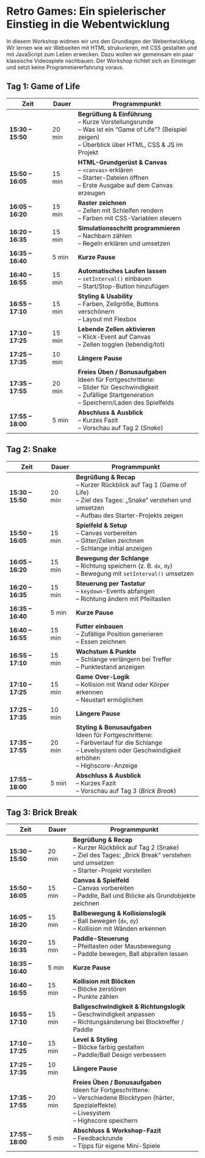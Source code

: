 # Retro Games: Ein spielerischer Einstieg in die Webentwicklung

In diesem Workshop widmen wir uns den Grundlagen der Webentwicklung.
Wir lernen wie wir Webseiten mit HTML strukurieren, mit CSS gestalten und mit JavaScript zum Leben erwecken.
Dazu wollen wir gemeinsam ein paar klassische Videospiele nachbauen.
Der Workshop richtet sich an Einsteiger und setzt keine Programmiererfahrung voraus.

## Tag 1: Game of Life

| Zeit              | Dauer  | Programmpunkt                                                                                                                                                        |
| ----------------- | ------ | -------------------------------------------------------------------------------------------------------------------------------------------------------------------- |
| **15:30 – 15:50** | 20 min | **Begrüßung & Einführung**<br>– Kurze Vorstellungsrunde<br>– Was ist ein “Game of Life”? (Beispiel zeigen)<br>– Überblick über HTML, CSS & JS im Projekt             |
| **15:50 – 16:05** | 15 min | **HTML-Grundgerüst & Canvas**<br>– `<canvas>` erklären<br>– Starter-Dateien öffnen<br>– Erste Ausgabe auf dem Canvas erzeugen                                        |
| **16:05 – 16:20** | 15 min | **Raster zeichnen**<br>– Zellen mit Schleifen rendern<br>– Farben mit CSS-Variablen steuern                                                                          |
| **16:20 – 16:35** | 15 min | **Simulationsschritt programmieren**<br>– Nachbarn zählen<br>– Regeln erklären und umsetzen                                                                          |
| **16:35 – 16:40** | 5 min  | **Kurze Pause**                                                                                                                                                    |
| **16:40 – 16:55** | 15 min | **Automatisches Laufen lassen**<br>– `setInterval()` einbauen<br>– Start/Stop-Button hinzufügen                                                                      |
| **16:55 – 17:10** | 15 min | **Styling & Usability**<br>– Farben, Zellgröße, Buttons verschönern<br>– Layout mit Flexbox                                                                          |
| **17:10 – 17:25** | 15 min | **Lebende Zellen aktivieren**<br>– Klick-Event auf Canvas<br>– Zellen togglen (lebendig/tot)                                                                         |
| **17:25 – 17:35** | 10 min | **Längere Pause**                                                                                                                                                  |
| **17:35 – 17:55** | 20 min | **Freies Üben / Bonusaufgaben**<br>Ideen für Fortgeschrittene:<br>– Slider für Geschwindigkeit<br>– Zufällige Startgeneration<br>– Speichern/Laden des Spielfelds |
| **17:55 – 18:00** | 5 min  | **Abschluss & Ausblick**<br>– Kurzes Fazit<br>– Vorschau auf Tag 2 (*Snake*)                                                                                         |




## Tag 2: Snake

| Zeit              | Dauer  | Programmpunkt                                                                                                                                                        |
| ----------------- | ------ | -------------------------------------------------------------------------------------------------------------------------------------------------------------------- |
| **15:30 – 15:50** | 20 min | **Begrüßung & Recap**<br>– Kurzer Rückblick auf Tag 1 (Game of Life)<br>– Ziel des Tages: „Snake“ verstehen und umsetzen<br>– Aufbau des Starter-Projekts zeigen     |
| **15:50 – 16:05** | 15 min | **Spielfeld & Setup**<br>– Canvas vorbereiten<br>– Gitter/Zellen zeichnen<br>– Schlange initial anzeigen                                                             |
| **16:05 – 16:20** | 15 min | **Bewegung der Schlange**<br>– Richtung speichern (z. B. `dx`, `dy`)<br>– Bewegung mit `setInterval()` umsetzen                                                      |
| **16:20 – 16:35** | 15 min | **Steuerung per Tastatur**<br>– `keydown`-Events abfangen<br>– Richtung ändern mit Pfeiltasten                                                                       |
| **16:35 – 16:40** | 5 min  | **Kurze Pause**                                                                                                                                                    |
| **16:40 – 16:55** | 15 min | **Futter einbauen**<br>– Zufällige Position generieren<br>– Essen zeichnen                                                                                           |
| **16:55 – 17:10** | 15 min | **Wachstum & Punkte**<br>– Schlange verlängern bei Treffer<br>– Punktestand anzeigen                                                                                 |
| **17:10 – 17:25** | 15 min | **Game Over-Logik**<br>– Kollision mit Wand oder Körper erkennen<br>– Neustart ermöglichen                                                                           |
| **17:25 – 17:35** | 10 min | **Längere Pause**                                                                                                                                                  |
| **17:35 – 17:55** | 20 min | **Styling & Bonusaufgaben**<br> Ideen für Fortgeschrittene:<br>– Farbverlauf für die Schlange<br>– Levelsystem oder Geschwindigkeit erhöhen<br>– Highscore-Anzeige |
| **17:55 – 18:00** | 5 min  | **Abschluss & Ausblick**<br>– Kurzes Fazit<br>– Vorschau auf Tag 3 (*Brick Break*)                                                                                   |


## Tag 3: Brick Break

| Zeit              | Dauer  | Programmpunkt                                                                                                                                                    |
| ----------------- | ------ | ---------------------------------------------------------------------------------------------------------------------------------------------------------------- |
| **15:30 – 15:50** | 20 min | **Begrüßung & Recap**<br>– Kurzer Rückblick auf Tag 2 (Snake)<br>– Ziel des Tages: „Brick Break“ verstehen und umsetzen<br>– Starter-Projekt vorstellen          |
| **15:50 – 16:05** | 15 min | **Canvas & Spielfeld**<br>– Canvas vorbereiten<br>– Paddle, Ball und Blöcke als Grundobjekte zeichnen                                                            |
| **16:05 – 16:20** | 15 min | **Ballbewegung & Kollisionslogik**<br>– Ball bewegen (`dx`, `dy`)<br>– Kollision mit Wänden erkennen                                                             |
| **16:20 – 16:35** | 15 min | **Paddle-Steuerung**<br>– Pfeiltasten oder Mausbewegung<br>– Paddle bewegen, Ball abprallen lassen                                                               |
| **16:35 – 16:40** | 5 min  | **Kurze Pause**                                                                                                                                                |
| **16:40 – 16:55** | 15 min | **Kollision mit Blöcken**<br>– Blöcke zerstören<br>– Punkte zählen                                                                                               |
| **16:55 – 17:10** | 15 min | **Ballgeschwindigkeit & Richtungslogik**<br>– Geschwindigkeit anpassen<br>– Richtungsänderung bei Blocktreffer / Paddle                                          |
| **17:10 – 17:25** | 15 min | **Level & Styling**<br>– Blöcke farbig gestalten<br>– Paddle/Ball Design verbessern                                                                              |
| **17:25 – 17:35** | 10 min | **Längere Pause**                                                                                                                                              |
| **17:35 – 17:55** | 20 min | **Freies Üben / Bonusaufgaben**<br> Ideen für Fortgeschrittene:<br>– Verschiedene Blocktypen (härter, Spezialeffekte)<br>– Livesystem<br>– Highscore speichern |
| **17:55 – 18:00** | 5 min  | **Abschluss & Workshop-Fazit**<br>– Feedbackrunde<br>– Tipps für eigene Mini-Spiele                                                                              |